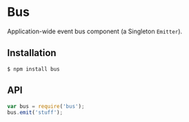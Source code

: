 
# Bus

  Application-wide event bus component (a Singleton `Emitter`).

## Installation

```
$ npm install bus
```

## API
  
```js
var bus = require('bus');
bus.emit('stuff');
```